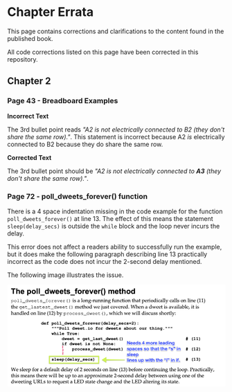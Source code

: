 # Chapter Errata

This page contains corrections and clarifications to the content found in the published book.

All code corrections listed on this page have been corrected in this repository.

## Chapter 2

### Page 43 - Breadboard Examples

**Incorrect Text**

The 3rd bullet point reads _"A2 is not electrically connected to B2 (they don't share the same row)."_. This statement is incorrect because A2 _is_ electrically connected to B2 because they do share the same row.

**Corrected Text**

The 3rd bullet point should be _"A2 is not electrically connected to **A3** (they don't share the same row)."_.


### Page 72 - poll_dweets_forever() function

There is a 4 space indentation missing in the code example for the function `poll_dweets_forever()` at line 13. The effect of this means the statement `sleep(delay_secs)` is outside the `while` block and the loop never incurs the delay. 

This error does not affect a readers ability to successfully run the example, but it does make the following paragraph describing line 13 practically incorrect as the code does not incur the 2-second delay mentioned.

The following image illustrates the issue.

![Code Example](./Chapter2Page72.png)